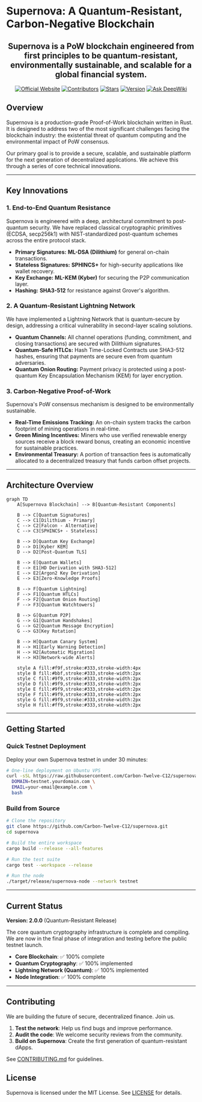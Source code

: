 # Supernova: A Quantum-Resistant, Carbon-Negative Blockchain

<div align="center">
  <p>
    <h2><strong>Supernova is a PoW blockchain engineered from first principles to be quantum-resistant, environmentally sustainable, and scalable for a global financial system.</strong></h2>
  </p>
  <p align="center">
    <a href="https://supernovanetwork.xyz/"><img src="https://img.shields.io/badge/website-supernovanetwork.xyz-blue" alt="Official Website" /></a>
    <a href="https://github.com/Carbon-Twelve-C12/supernova/graphs/contributors"><img src="https://img.shields.io/github/contributors/Carbon-Twelve-C12/supernova" alt="Contributors" /></a>
    <a href="https://github.com/Carbon-Twelve-C12/supernova/stargazers"><img src="https://img.shields.io/github/stars/Carbon-Twelve-C12/supernova" alt="Stars" /></a>
    <a href="https://github.com/Carbon-Twelve-C12/supernova/releases"><img src="https://img.shields.io/badge/version-2.0.0-green" alt="Version" /></a>
     <a href="https://deepwiki.com/Carbon-Twelve-C12/supernova"><img src="https://img.shields.io/badge/Ask%20DeepWiki-222222?logo=deepwiki" alt="Ask DeepWiki"></a>
  </p>
</div>

## Overview

Supernova is a production-grade Proof-of-Work blockchain written in Rust. It is designed to address two of the most significant challenges facing the blockchain industry: the existential threat of quantum computing and the environmental impact of PoW consensus.

Our primary goal is to provide a secure, scalable, and sustainable platform for the next generation of decentralized applications. We achieve this through a series of core technical innovations.

---

## Key Innovations

### 1. **End-to-End Quantum Resistance**
Supernova is engineered with a deep, architectural commitment to post-quantum security. We have replaced classical cryptographic primitives (ECDSA, secp256k1) with NIST-standardized post-quantum schemes across the entire protocol stack.
-   **Primary Signatures:** **ML-DSA (Dilithium)** for general on-chain transactions.
-   **Stateless Signatures:** **SPHINCS+** for high-security applications like wallet recovery.
-   **Key Exchange:** **ML-KEM (Kyber)** for securing the P2P communication layer.
-   **Hashing:** **SHA3-512** for resistance against Grover's algorithm.

### 2. **A Quantum-Resistant Lightning Network**
We have implemented a Lightning Network that is quantum-secure by design, addressing a critical vulnerability in second-layer scaling solutions.
-   **Quantum Channels:** All channel operations (funding, commitment, and closing transactions) are secured with Dilithium signatures.
-   **Quantum-Safe HTLCs:** Hash Time-Locked Contracts use SHA3-512 hashes, ensuring that payments are secure even from quantum adversaries.
-   **Quantum Onion Routing:** Payment privacy is protected using a post-quantum Key Encapsulation Mechanism (KEM) for layer encryption.

### 3. **Carbon-Negative Proof-of-Work**
Supernova's PoW consensus mechanism is designed to be environmentally sustainable.
-   **Real-Time Emissions Tracking:** An on-chain system tracks the carbon footprint of mining operations in real-time.
-   **Green Mining Incentives:** Miners who use verified renewable energy sources receive a block reward bonus, creating an economic incentive for sustainable practices.
-   **Environmental Treasury:** A portion of transaction fees is automatically allocated to a decentralized treasury that funds carbon offset projects.

---

## Architecture Overview

```mermaid
graph TD
    A[Supernova Blockchain] --> B[Quantum-Resistant Components]
    
    B --> C[Quantum Signatures]
    C --> C1[Dilithium - Primary]
    C --> C2[Falcon - Alternative]
    C --> C3[SPHINCS+ - Stateless]
    
    B --> D[Quantum Key Exchange]
    D --> D1[Kyber KEM]
    D --> D2[Post-Quantum TLS]
    
    B --> E[Quantum Wallets]
    E --> E1[HD Derivation with SHA3-512]
    E --> E2[Argon2 Key Derivation]
    E --> E3[Zero-Knowledge Proofs]
    
    B --> F[Quantum Lightning]
    F --> F1[Quantum HTLCs]
    F --> F2[Quantum Onion Routing]
    F --> F3[Quantum Watchtowers]
    
    B --> G[Quantum P2P]
    G --> G1[Quantum Handshakes]
    G --> G2[Quantum Message Encryption]
    G --> G3[Key Rotation]
    
    B --> H[Quantum Canary System]
    H --> H1[Early Warning Detection]
    H --> H2[Automatic Migration]
    H --> H3[Network-wide Alerts]
    
    style A fill:#f9f,stroke:#333,stroke-width:4px
    style B fill:#bbf,stroke:#333,stroke-width:2px
    style C fill:#9f9,stroke:#333,stroke-width:2px
    style D fill:#9f9,stroke:#333,stroke-width:2px
    style E fill:#9f9,stroke:#333,stroke-width:2px
    style F fill:#9f9,stroke:#333,stroke-width:2px
    style G fill:#9f9,stroke:#333,stroke-width:2px
    style H fill:#ff9,stroke:#333,stroke-width:2px
```

---

## Getting Started

### Quick Testnet Deployment
Deploy your own Supernova testnet in under 30 minutes:
```bash
# One-line deployment on Ubuntu VPS
curl -sSL https://raw.githubusercontent.com/Carbon-Twelve-C12/supernova/main/deployment/scripts/deploy-testnet.sh | \
  DOMAIN=testnet.yourdomain.com \
  EMAIL=your-email@example.com \
  bash
```

### Build from Source
```bash
# Clone the repository
git clone https://github.com/Carbon-Twelve-C12/supernova.git
cd supernova

# Build the entire workspace
cargo build --release --all-features

# Run the test suite
cargo test --workspace --release

# Run the node
./target/release/supernova-node --network testnet
```

---

## Current Status
**Version: 2.0.0** (Quantum-Resistant Release)

The core quantum cryptography infrastructure is complete and compiling. We are now in the final phase of integration and testing before the public testnet launch.

- **Core Blockchain**: ✅ 100% complete
- **Quantum Cryptography**: ✅ 100% implemented
- **Lightning Network (Quantum)**: ✅ 100% implemented
- **Node Integration**: ✅ 100% complete

---

## Contributing

We are building the future of secure, decentralized finance. Join us.

1.  **Test the network**: Help us find bugs and improve performance.
2.  **Audit the code**: We welcome security reviews from the community.
3.  **Build on Supernova**: Create the first generation of quantum-resistant dApps.

See [CONTRIBUTING.md](CONTRIBUTING.md) for guidelines.

## License

Supernova is licensed under the MIT License. See [LICENSE](LICENSE) for details. 